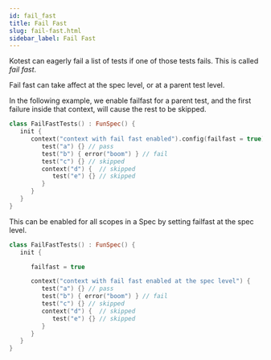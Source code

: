 ```yaml
---
id: fail_fast
title: Fail Fast
slug: fail-fast.html
sidebar_label: Fail Fast
---
```


Kotest can eagerly fail a list of tests if one of those tests fails. This is called _fail fast_.

Fail fast can take affect at the spec level, or at a parent test level.

In the following example, we enable failfast for a parent test, and the first failure inside that context,
will cause the rest to be skipped.

```kotlin
class FailFastTests() : FunSpec() {
   init {
      context("context with fail fast enabled").config(failfast = true) {
         test("a") {} // pass
         test("b") { error("boom") } // fail
         test("c") {} // skipped
         context("d") {  // skipped
            test("e") {} // skipped
         }
      }
   }
}
```

This can be enabled for all scopes in a Spec by setting failfast at the spec level.

```kotlin
class FailFastTests() : FunSpec() {
   init {

      failfast = true

      context("context with fail fast enabled at the spec level") {
         test("a") {} // pass
         test("b") { error("boom") } // fail
         test("c") {} // skipped
         context("d") {  // skipped
            test("e") {} // skipped
         }
      }
   }
}
```
